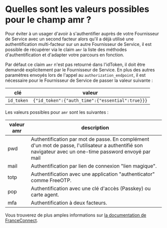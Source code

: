# Quelles sont les valeurs possibles pour le champ amr ?

Pour éviter à un usager d'avoir à s'authentifier auprès de votre Fournisseur de Service avec un second facteur alors qu'il a déjà utilisé une authentification multi-facteur sur un autre Fournisseur de Service, il est possible de récupérer via le claim `amr` la liste des méthodes d'authentification et d'adapter votre parcours en fonction.

Par défaut ce claim `amr` n'est pas retourné dans l'idToken, il doit être demandé explicitement par le Fournisseur de Service. En plus des autres paramètres envoyés lors de l'appel au `authorization_endpoint`, il est nécessaire pour le Fournisseur de Service de passer la valeur suivante :

| clé        | valeur                                          |
| ---------- | ----------------------------------------------- |
| `id_token` | `{"id_token":{"auth_time":{"essential":true}}}` |

Les valeurs possibles pour `amr` sont les suivantes :

| valeur amr | description                                                                                                                                              |
| ---------- | -------------------------------------------------------------------------------------------------------------------------------------------------------- |
| pwd        | Authentification par mot de passe. En complément d'un mot de passe, l'utilisateur a authentifié son navigateur avec un one-time password envoyé par mail |
| mail       | Authentification par lien de connexion "lien magique".                                                                                                   |
| totp       | Authentification avec une application "authenticator" comme FreeOTP.                                                                                     |
| pop        | Authentification avec une clé d'accès (Passkey) ou carte agent.                                                                                          |
| mfa        | Authentification à deux facteurs.                                                                                                                        |

Vous trouverez de plus amples informations sur [la documentation de FranceConnect](https://docs.partenaires.franceconnect.gouv.fr/fs/fs-technique/fs-technique-amr/#quels-sont-les-differents-methodes-d-authentification-qui-peuvent-etre-utilisees).
